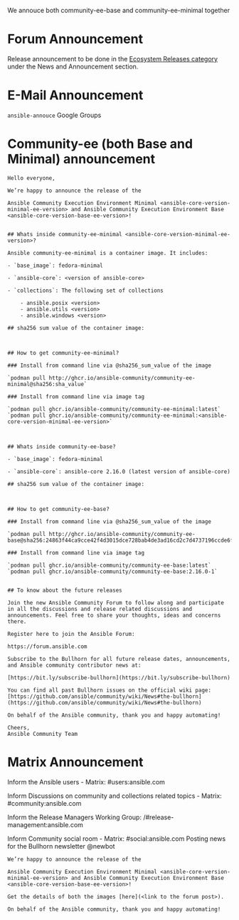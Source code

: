 We annouce both community-ee-base and community-ee-minimal together

# Forum Announcement

Release announcement to be done  in the  [Ecosystem Releases category](https://forum.ansible.com/c/news/releases)  under the News and Announcement section.

# E-Mail Announcement

`ansible-annouce` Google Groups

# Community-ee (both Base and Minimal) announcement

```
Hello everyone,

We’re happy to announce the release of the

Ansible Community Execution Environment Minimal <ansible-core-version-minimal-ee-version> and Ansible Community Execution Environment Base <ansible-core-version-base-ee-version>!


## Whats inside community-ee-minimal <ansible-core-version-minimal-ee-version>?

Ansible community-ee-minimal is a container image. It includes:

- `base_image`: fedora-minimal

- `ansible-core`: <version of ansible-core>

- `collections`: The following set of collections

    - ansible.posix <version>
    - ansible.utils <version>
    - ansible.windows <version>

## sha256 sum value of the container image:



## How to get community-ee-minimal?

### Install from command line via @sha256_sum_value of the image

`podman pull http://ghcr.io/ansible-community/community-ee-minimal@sha256:sha_value`

### Install from command line via image tag

`podman pull ghcr.io/ansible-community/community-ee-minimal:latest`
`podman pull ghcr.io/ansible-community/community-ee-minimal:<ansible-core-version-minimal-ee-version>`



## Whats inside community-ee-base?

- `base_image`: fedora-minimal

- `ansible-core`: ansible-core 2.16.0 (latest version of ansible-core)

## sha256 sum value of the container image:



## How to get community-ee-base?

### Install from command line via @sha256_sum_value of the image

`podman pull http://ghcr.io/ansible-community/community-ee-base@sha256:24863f44ca9cce42f4d3015dce728bab4de3ad16cd2c7d4737196ccde6f8cef8`

### Install from command line via image tag

`podman pull ghcr.io/ansible-community/community-ee-base:latest`
`podman pull ghcr.io/ansible-community/community-ee-base:2.16.0-1`


## To know about the future releases

Join the new Ansible Community Forum to follow along and participate
in all the discussions and release related discussions and
announcements. Feel free to share your thoughts, ideas and concerns
there.

Register here to join the Ansible Forum:

https://forum.ansible.com

Subscribe to the Bullhorn for all future release dates, announcements,
and Ansible community contributor news at:

[https://bit.ly/subscribe-bullhorn](https://bit.ly/subscribe-bullhorn)

You can find all past Bullhorn issues on the official wiki page:
[https://github.com/ansible/community/wiki/News#the-bullhorn](https://github.com/ansible/community/wiki/News#the-bullhorn)

On behalf of the Ansible community, thank you and happy automating!

Cheers,
Ansible Community Team

```

# Matrix Announcement

Inform the Ansible users - Matrix: #users:ansible.com

Inform Discussions on community and collections related topics - Matrix: #community:ansible.com

Inform the Release Managers Working Group: /#release-management:ansible.com

Inform Community social room - Matrix: #social:ansible.com
Posting news for the Bullhorn newsletter @newbot


```
We’re happy to announce the release of the

Ansible Community Execution Environment Minimal <ansible-core-version-minimal-ee-version> and Ansible Community Execution Environment Base <ansible-core-version-base-ee-version>!

Get the details of both the images [here](<link to the forum post>).

On behalf of the Ansible community, thank you and happy automating!
```
